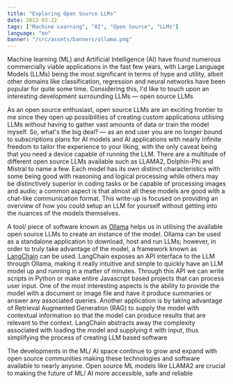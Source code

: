 ```yaml
---
title: "Exploring Open Source LLMs"
date: 2022-03-22
tags: ["Machine Learning", "AI", "Open Source", "LLMs"]
language: "en"
banner: "/src/assets/banners/ollama.png"
---
```


Machine learning (ML) and Artificial Intelligence (AI) have found numerous commercially viable applications in the fast few years, with Large Language Models (LLMs) being the most significant in terms of hype and utility, albeit other domains like classification, regression and neural networks have been popular for quite some time. Considering this, I'd like to touch upon an interesting development surrounding LLMs — open source LLMs

As an open source enthusiast, open source LLMs are an exciting frontier to me since they open up possibilities of creating custom applications utilising LLMs without having to gather vast amounts of data or train the model myself. So, what's the big deal? — as an end user you are no longer bound to subscriptions plans for AI models and AI applications with nearly infinite freedom to tailor the experience to your liking, with the only caveat being that you need a device capable of running the LLM. There are a multitude of different open source LLMs available such as LLAMA2, Dolphin-Phi and Mistral to name a few. Each model has its own distinct characteristics with some being good with reasoning and logical processing while others may be distinctively superior in coding tasks or be capable of processing images and audio; a common aspect is that almost all these models are good with a chat-like communication format. This write-up is focused on providing an overview of how you could setup an LLM for yourself without getting into the nuances of the models themselves.

A tool/ piece of software known as [Ollama](https://ollama.com/) helps us in utilising the available open source LLMs to create an instance of the model. Ollama can be used as a standalone application to download, host and run LLMs; however, in order to truly take advantage of the model, a framework known as [LangChain](https://www.langchain.com/) can be used. LangChain exposes an API interface to the LLM through Ollama, making it really intuitive and simple to quickly have an LLM model up and running in a matter of minutes. Through this API we can write scripts in Python or make entire Javascript based projects that can process user input. One of the most interesting aspects is the ability to provide the model with a document or image file and have it produce summaries or answer any associated queries. Another application is by taking advantage of Retrieval Augmented Generation (RAG) to supply the model with contextual information so that the model can produce results that are relevant to the context. LangChain abstracts away the complexity associated with loading the model and supplying it with input, thus simplifying the process of creating LLM based software

The developments in the ML/ AI space continue to grow and expand with open source communities making these technologies and software available to nearly anyone. Open source ML models like LLAMA2 are crucial to making the future of ML/ AI more accessible, safe and reliable
